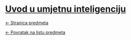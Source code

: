 # [Uvod u umjetnu inteligenciju](https://www.github.com/studosi-fer/UUUI)
[<- Stranica predmeta](https://www.fer.unizg.hr/predmet/uuui)

[<- Povratak na listu predmeta](https://www.github.com/studosi/FER)